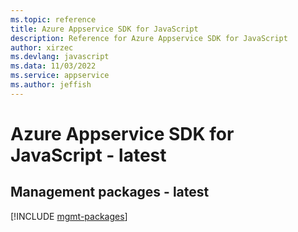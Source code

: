 ```yaml
---
ms.topic: reference
title: Azure Appservice SDK for JavaScript
description: Reference for Azure Appservice SDK for JavaScript
author: xirzec
ms.devlang: javascript
ms.data: 11/03/2022
ms.service: appservice
ms.author: jeffish
---
```

# Azure Appservice SDK for JavaScript - latest

## Management packages - latest
[!INCLUDE [mgmt-packages](appservice-mgmt-index.md)]